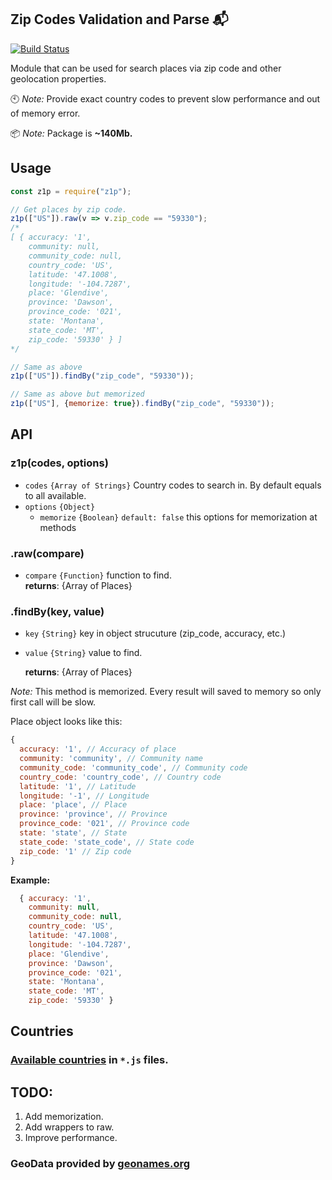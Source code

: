 ## Zip Codes Validation and Parse :mailbox_with_mail:

[![Build Status](https://travis-ci.com/vzhufk/z1p.svg?branch=master)](https://travis-ci.com/vzhufk/z1p)

Module that can be used for search places via zip code and other geolocation properties.

:clock10: _Note:_ Provide exact country codes to prevent slow performance and out of memory error.

:package: _Note:_ Package is **~140Mb.**

## Usage

```js
const z1p = require("z1p");

// Get places by zip code.
z1p(["US"]).raw(v => v.zip_code == "59330");
/*
[ { accuracy: '1',
    community: null,
    community_code: null,
    country_code: 'US',
    latitude: '47.1008',
    longitude: '-104.7287',
    place: 'Glendive',
    province: 'Dawson',
    province_code: '021',
    state: 'Montana',
    state_code: 'MT',
    zip_code: '59330' } ]
*/

// Same as above
z1p(["US"]).findBy("zip_code", "59330"));

// Same as above but memorized
z1p(["US"], {memorize: true}).findBy("zip_code", "59330"));
```

## API

### z1p(codes, options)

- `codes` `{Array of Strings}` Country codes to search in. By default equals to all available.
- `options` `{Object}`
  - `memorize` `{Boolean}` `default: false` this options for memorization at methods

### .raw(compare)

- `compare` `{Function}` function to find.  
  **returns**: {Array of Places}

### .findBy(key, value)

- `key` `{String}` key in object strucuture (zip_code, accuracy, etc.)
- `value` `{String}` value to find.

  **returns**: {Array of Places}

_Note:_ This method is memorized. Every result will saved to memory so only first call will be slow.

Place object looks like this:

```js
{
  accuracy: '1', // Accuracy of place
  community: 'community', // Community name
  community_code: 'community_code', // Community code
  country_code: 'country_code', // Country code
  latitude: '1', // Latitude
  longitude: '-1', // Longitude
  place: 'place', // Place
  province: 'province', // Province
  province_code: '021', // Province code
  state: 'state', // State
  state_code: 'state_code', // State code
  zip_code: '1' // Zip code
}
```

**Example:**

```js
  { accuracy: '1',
    community: null,
    community_code: null,
    country_code: 'US',
    latitude: '47.1008',
    longitude: '-104.7287',
    place: 'Glendive',
    province: 'Dawson',
    province_code: '021',
    state: 'Montana',
    state_code: 'MT',
    zip_code: '59330' }
```

## Countries

### [Available countries](https://github.com/vzhufk/z1p/tree/master/assets) in `*.js` files.

## TODO:

1. Add memorization.
2. Add wrappers to raw.
3. Improve performance.

### GeoData provided by **[geonames.org](http://www.geonames.org/)**
